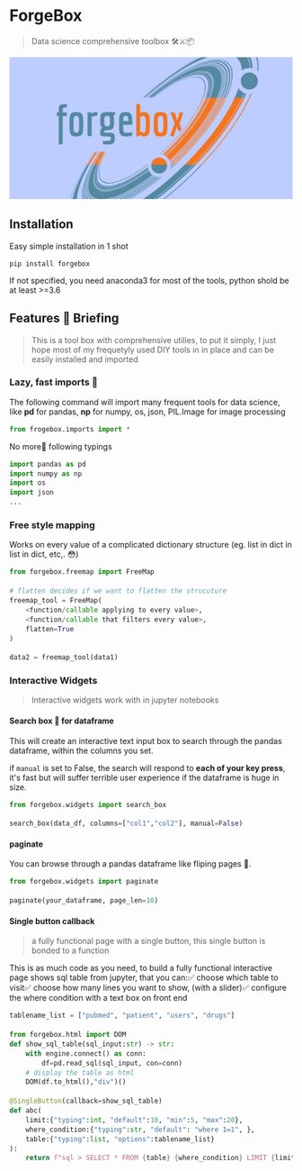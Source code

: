 # ForgeBox
> Data science comprehensive toolbox 🛠⚔️📦


![logo](nbs/logo.jpg)

## Installation

Easy simple installation in 1 shot
```shell
pip install forgebox
```

If not specified, you need anaconda3 for most of the tools, python shold be at least >=3.6

## Features 🚀 Briefing

> This is a tool box with comprehensive utilies, to put it simply, I just hope most of my frequetyly used DIY tools in in place and can be easily installed and imported

### Lazy, fast imports 🤯

The following command will import many frequent tools for data science, like **pd** for pandas, **np** for numpy, os, json, PIL.Image for image processing

```python
from frogebox.imports import *
```

No more🚫 following typings
```python
import pandas as pd
import numpy as np
import os
import json
...
```

### Free style mapping

Works on every value of a complicated dictionary structure (eg. list in dict in list in dict, etc,. 😳)

```python
from forgebox.freemap import FreeMap

# flatten decides if we want to flatten the strucuture
freemap_tool = FreeMap(
    <function/callable applying to every value>,
    <function/callable that filters every value>,
    flatten=True
)

data2 = freemap_tool(data1)
```

### Interactive Widgets
> Interactive widgets work with in jupyter notebooks

#### Search box 🔎 for dataframe
This will create an interactive text input box to search through the pandas dataframe, within the columns you set.

if ```manual``` is set to False, the search will respond to **each of your key press**, it's fast but will suffer terrible user experience if the dataframe is huge in size.

```python
from forgebox.widgets import search_box

search_box(data_df, columns=["col1","col2"], manual=False)
```

#### paginate
You can browse through a pandas dataframe like fliping pages 📄.

```python
from forgebox.widgets import paginate

paginate(your_dataframe, page_len=10)
```

#### Single button callback
> a fully functional page with a single button, this single button is bonded to a function

This is as much code as you need, to build a fully functional interactive page shows sql table from jupyter, that you can:✅ choose which table to visit✅ choose how many lines you want to show, (with a slider)✅ configure the where condition with a text box on front end
```python
tablename_list = ["pubmed", "patient", "users", "drugs"]

from forgebox.html import DOM
def show_sql_table(sql_input:str) -> str:
    with engine.connect() as conn:
        df=pd.read_sql(sql_input, con=conn)
    # display the table as html
    DOM(df.to_html(),"div")()

@SingleButton(callback=show_sql_table)
def abc(
    limit:{"typing":int, "default":10, "min":5, "max":20},
    where_condition:{"typing":str, "default": "where 1=1", },
    table:{"typing":list, "options":tablename_list}
):
    return f"sql > SELECT * FROM {table} {where_condition} LIMIT {limit}"
```
